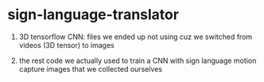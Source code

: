 # sign-language-translator
1. 3D tensorflow CNN:
files we ended up not using cuz we switched from videos (3D tensor) to images

2. the rest
code we actually used to train a CNN with sign language motion capture images that we collected ourselves
